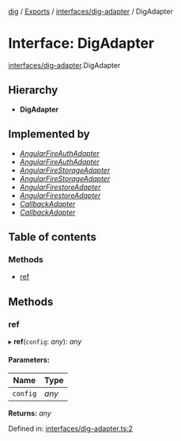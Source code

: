 [dig](../../README.md) / [Exports](../../modules.md) / [interfaces/dig-adapter](../../modules/interfaces_dig_adapter.md) / DigAdapter

# Interface: DigAdapter

[interfaces/dig-adapter](../../modules/interfaces_dig_adapter.md).DigAdapter

## Hierarchy

* **DigAdapter**

## Implemented by

* [*AngularFireAuthAdapter*](../../classes/adapters/angular-fire-auth-adapter.angularfireauthadapter.md)
* [*AngularFireAuthAdapter*](../../classes/adapters.angularfireauthadapter.md)
* [*AngularFireStorageAdapter*](../../classes/adapters/angular-fire-storage-adapter.angularfirestorageadapter.md)
* [*AngularFireStorageAdapter*](../../classes/adapters.angularfirestorageadapter.md)
* [*AngularFirestoreAdapter*](../../classes/adapters/angular-firestore-adapter.angularfirestoreadapter.md)
* [*AngularFirestoreAdapter*](../../classes/adapters.angularfirestoreadapter.md)
* [*CallbackAdapter*](../../classes/adapters/callback-adapter.callbackadapter.md)
* [*CallbackAdapter*](../../classes/adapters.callbackadapter.md)

## Table of contents

### Methods

- [ref](dig-adapter.digadapter.md#ref)

## Methods

### ref

▸ **ref**(`config`: *any*): *any*

#### Parameters:

Name | Type |
------ | ------ |
`config` | *any* |

**Returns:** *any*

Defined in: [interfaces/dig-adapter.ts:2](https://github.com/dig-platform/dig-app/blob/df110311/projects/dig/src/lib/interfaces/dig-adapter.ts#L2)
